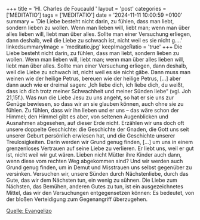 +++
title = 'Hl. Charles de Foucauld  '
layout = 'post'
categories = ['MEDITATIO']
tags = ['MEDITATIO']
date = '2024-11-11 10:00:59 +0100'
summary = 'Die Liebe besteht nicht darin, zu fühlen, dass man liebt, sondern lieben zu wollen. Wenn man lieben will, liebt man; wenn man über alles lieben will, liebt man über alles. Sollte man einer Versuchung erliegen, dann deshalb, weil die Liebe zu schwach ist, nicht weil es sie nicht g....'
linkedsummaryImage = 'meditatio.jpg'
keepImageRatio = 'true'
+++
Die Liebe besteht nicht darin, zu fühlen, dass man liebt, sondern lieben zu wollen. Wenn man lieben will, liebt man; wenn man über alles lieben will, liebt man über alles. Sollte man einer Versuchung erliegen, dann deshalb, weil die Liebe zu schwach ist, nicht weil es sie nicht gäbe.<!--more--> Dann muss man weinen wie der heilige Petrus, bereuen wie der heilige Petrus, [...] aber dann auch wie er dreimal sagen: „Ich liebe dich, ich liebe dich, du weißt, dass ich dich trotz meiner Schwachheit und meiner Sünden liebe“ (vgl. Joh 21,15f.).
Was nun die Liebe Jesu zu uns angeht, so hat er sie uns zur Genüge bewiesen, so dass wir an sie glauben können, auch ohne sie zu fühlen. Zu fühlen, dass wir ihn lieben und er uns – das wäre schon der Himmel; den Himmel gibt es aber, von seltenen Augenblicken und Ausnahmen abgesehen, auf dieser Erde nicht.
Erzählen wir uns doch oft unsere doppelte Geschichte: die Geschichte der Gnaden, die Gott uns seit unserer Geburt persönlich erwiesen hat, und die Geschichte unserer Treulosigkeiten. Darin werden wir Grund genug finden, [...] um uns in einem grenzenloses Vertrauen auf seine Liebe zu verlieren. Er liebt uns, weil er gut ist, nicht weil wir gut wären. Lieben nicht Mütter ihre Kinder auch dann, wenn diese vom rechten Weg abgekommen sind? Und wir werden auch Grund genug finden, um in Demut und Misstrauen uns selbst gegenüber zu versinken. Versuchen wir, unsere Sünden durch Nächstenliebe, durch das Gute, das wir dem Nächsten tun, ein wenig zu sühnen. Die Liebe zum Nächsten, das Bemühen, anderen Gutes zu tun, ist ein ausgezeichnetes Mittel, das wir den Versuchungen entgegensetzen können: Es bedeutet, von der bloßen Verteidigung zum Gegenangriff überzugehen.






[Quelle: Evangelizo](https://evangeliumtagfuertag.org/DE/gospel)
